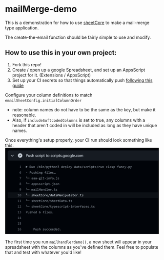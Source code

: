 # mailMerge-demo

This is a demonstration for how to use [sheetCore](https://github.com/texas-mcallen-mission/sheetCore) to make a mail-merge type application.

The create-the-email function should be fairly simple to use and modify.

## How to use this in your own project:

1. Fork this repo!
2. Create / open up a google Spreadsheet, and set up an AppsScript project for it. (Extensions / AppsScript)
3. Set up your CI secrets so that things automatically push [following this guide](https://github.com/texas-mcallen-mission/deploy-google-app-script-action-typescript/README.md)

Configure your column definitions to match ``emailSheetConfig.initialColumnOrder``
* note: column names do not have to be the same as the key, but make it reasonable.
* Also, if ``includeSoftcodedColumns`` is set to true, any columns with a header that aren't coded in will be included as long as they have unique names.

Once everything's setup properly, your CI run should look something like this:
![Successful CI Run](docs/successful%20CI%20run.png) 

The first time you run ``mailhandlerdemo()``, a new sheet will appear in your spreadsheet with the columns as you've defined them.  Feel free to populate that and test with whatever you'd like!